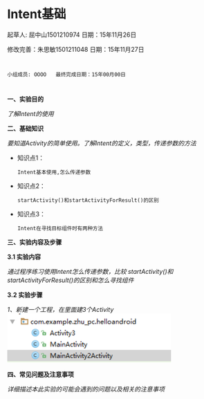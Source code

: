 # Intent基础

起草人: 屈中山1501210974   日期：15年11月26日

修改完善：朱思敏1501211048   日期：15年11月27日
# 


    小组成员: OOOO   最终完成日期：15年00月00日
# 

**一、实验目的**

*了解Intent的使用*

**二、基础知识**

*要知道Activity的简单使用。了解Intent的定义，类型，传递参数的方法*
   
* 知识点1：

      Intent基本使用,怎么传递参数

* 知识点2：

      startActivity()和startActivityForResult()的区别


* 知识点3：

      Intent在寻找目标组件时有两种方法


   

**三、实验内容及步骤**

**3.1 实验内容**

*通过程序练习使用Intent怎么传递参数，比较 startActivity()和startActivityForResult()的区别和怎么寻找组件*

**3.2 实验步骤**

*1、新建一个工程，在里面建3个Activity![](1.png)*

**四、常见问题及注意事项**

*详细描述本此实验的可能会遇到的问题以及相关的注意事项*


